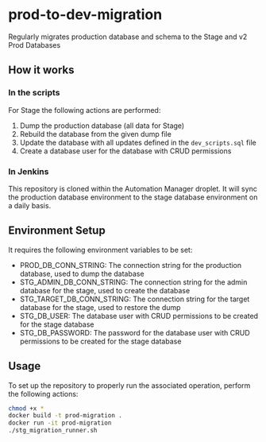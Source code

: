 # prod-to-dev-migration
Regularly migrates production database and schema to the Stage and v2 Prod Databases

## How it works

### In the scripts
For Stage the following actions are performed:
1. Dump the production database (all data for Stage)
2. Rebuild the database from the given dump file
3. Update the database with all updates defined in the `dev_scripts.sql` file
4. Create a database user for the database with CRUD permissions

### In Jenkins

This repository is cloned within the Automation Manager droplet. It will sync the production database environment to the stage database environment on a daily basis.

## Environment Setup
It requires the following environment variables to be set:

* PROD_DB_CONN_STRING: The connection string for the production database, used to dump the database
* STG_ADMIN_DB_CONN_STRING: The connection string for the admin database for the stage, used to create the database
* STG_TARGET_DB_CONN_STRING: The connection string for the target database for the stage, used to restore the dump
* STG_DB_USER: The database user with CRUD permissions to be created for the stage database
* STG_DB_PASSWORD: The password for the database user with CRUD permissions to be created for the stage database

## Usage

To set up the repository to properly run the associated operation, perform the following actions:

```bash
chmod +x *
docker build -t prod-migration .
docker run -it prod-migration
./stg_migration_runner.sh
```